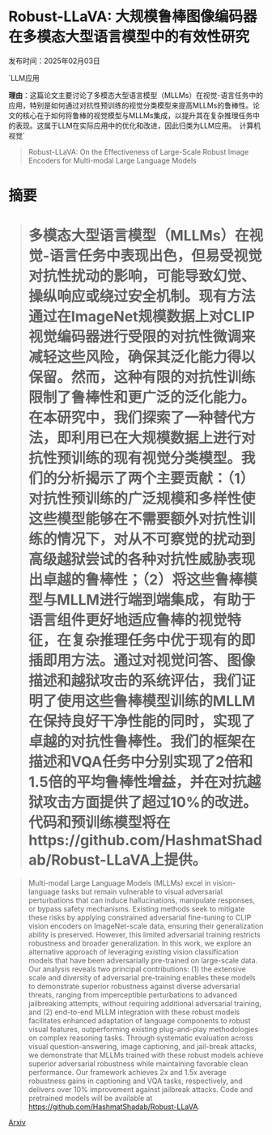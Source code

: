 # Robust-LLaVA: 大规模鲁棒图像编码器在多模态大型语言模型中的有效性研究

发布时间：2025年02月03日

`LLM应用

**理由**：这篇论文主要讨论了多模态大型语言模型（MLLMs）在视觉-语言任务中的应用，特别是如何通过对抗性预训练的视觉分类模型来提高MLLMs的鲁棒性。论文的核心在于如何将鲁棒的视觉模型与MLLMs集成，以提升其在复杂推理任务中的表现。这属于LLM在实际应用中的优化和改进，因此归类为LLM应用。` `计算机视觉`

> Robust-LLaVA: On the Effectiveness of Large-Scale Robust Image Encoders for Multi-modal Large Language Models

# 摘要

> # 多模态大型语言模型（MLLMs）在视觉-语言任务中表现出色，但易受视觉对抗性扰动的影响，可能导致幻觉、操纵响应或绕过安全机制。现有方法通过在ImageNet规模数据上对CLIP视觉编码器进行受限的对抗性微调来减轻这些风险，确保其泛化能力得以保留。然而，这种有限的对抗性训练限制了鲁棒性和更广泛的泛化能力。在本研究中，我们探索了一种替代方法，即利用已在大规模数据上进行对抗性预训练的现有视觉分类模型。我们的分析揭示了两个主要贡献：（1）对抗性预训练的广泛规模和多样性使这些模型能够在不需要额外对抗性训练的情况下，对从不可察觉的扰动到高级越狱尝试的各种对抗性威胁表现出卓越的鲁棒性；（2）将这些鲁棒模型与MLLM进行端到端集成，有助于语言组件更好地适应鲁棒的视觉特征，在复杂推理任务中优于现有的即插即用方法。通过对视觉问答、图像描述和越狱攻击的系统评估，我们证明了使用这些鲁棒模型训练的MLLM在保持良好干净性能的同时，实现了卓越的对抗性鲁棒性。我们的框架在描述和VQA任务中分别实现了2倍和1.5倍的平均鲁棒性增益，并在对抗越狱攻击方面提供了超过10%的改进。代码和预训练模型将在https://github.com/HashmatShadab/Robust-LLaVA上提供。

> Multi-modal Large Language Models (MLLMs) excel in vision-language tasks but remain vulnerable to visual adversarial perturbations that can induce hallucinations, manipulate responses, or bypass safety mechanisms. Existing methods seek to mitigate these risks by applying constrained adversarial fine-tuning to CLIP vision encoders on ImageNet-scale data, ensuring their generalization ability is preserved. However, this limited adversarial training restricts robustness and broader generalization. In this work, we explore an alternative approach of leveraging existing vision classification models that have been adversarially pre-trained on large-scale data. Our analysis reveals two principal contributions: (1) the extensive scale and diversity of adversarial pre-training enables these models to demonstrate superior robustness against diverse adversarial threats, ranging from imperceptible perturbations to advanced jailbreaking attempts, without requiring additional adversarial training, and (2) end-to-end MLLM integration with these robust models facilitates enhanced adaptation of language components to robust visual features, outperforming existing plug-and-play methodologies on complex reasoning tasks. Through systematic evaluation across visual question-answering, image captioning, and jail-break attacks, we demonstrate that MLLMs trained with these robust models achieve superior adversarial robustness while maintaining favorable clean performance. Our framework achieves 2x and 1.5x average robustness gains in captioning and VQA tasks, respectively, and delivers over 10% improvement against jailbreak attacks. Code and pretrained models will be available at https://github.com/HashmatShadab/Robust-LLaVA.

[Arxiv](https://arxiv.org/abs/2502.01576)